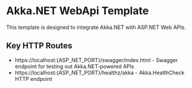 # Akka.NET WebApi Template

This template is designed to integrate Akka.NET with ASP.NET Web APIs.

## Key HTTP Routes

* https://localhost:{ASP_NET_PORT}/swagger/index.html - Swagger endpoint for testing out Akka.NET-powered APIs
* https://localhost:{ASP_NET_PORT}/healthz/akka - Akka.HealthCheck HTTP endpoint